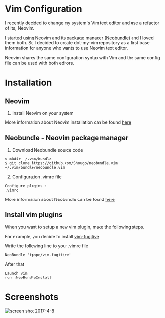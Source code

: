 # Vim Configuration

I recently decided to change my system's Vim text editor and use a refactor of its, Neovim. 

I started using Neovim and its package manager ([Neobundle](https://github.com/Shougo/neobundle.vim)) and I loved them both. So I decided to create dot-my-vim repository as a first base information for anyone who wants to use Neovim text editor.

Neovim shares the same configuration syntax with Vim and the same config file can be used with both editors.

# Installation

## Neovim

1. Install Neovim on your system

More information about Neovim installation can be found [here](https://github.com/neovim/neovim)

## Neobundle - Neovim package manager

1. Download Neobundle source code
```
$ mkdir ~/.vim/bundle
$ git clone https://github.com/Shougo/neobundle.vim ~/.vim/bundle/neobundle.vim
```

2. Configuration .vimrc file

```
Configure plugins :
.vimrc
```

More information about Neobundle can be found [here](https://github.com/Shougo/neobundle.vim)


##  Install vim plugins

When you want to setup a new vim plugin, make the following steps.

For example, you decide to install [vim-fugitive](https://github.com/tpope/vim-fugitive)

Write the following line to your .vimrc file
```
NeoBundle 'tpope/vim-fugitive'
```
After that 

```
Launch vim
run :NeoBundleInstall
```

# Screenshots

![screen shot 2017-4-8](https://cloud.githubusercontent.com/assets/11991105/25785849/8ce3ba26-3392-11e7-9eaf-0931e5e38d95.png)

